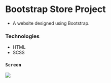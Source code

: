 # Bootstrap Store Project

- A website designed using Bootstrap.

### Technologies

- HTML
- SCSS

### `Screen`

![](screen.gif)

